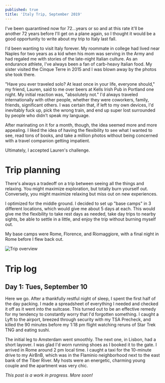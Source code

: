 ```yaml
---
published: true
title: 'Italy Trip, September 2019'
---
```

I've been quarantined now for 72...years or so and at this rate it'll be another 72 years before I'll get on a plane again, so I thought it would be a good opportunity to write about my trip to Italy last fall.

I'd been wanting to visit Italy forever. My roommate in college had lived near Naples for two years as a kid when his mom was serving in the Army and had regaled me with stories of the late-night Italian culture. As an endurance athlete, I've always been a fan of carb-heavy Italian food. My sister visited the Cinque Terre in 2015 and I was blown away by the photos she took there.

"Have you ever traveled solo? At least once in your life, everyone should," my friend, Lauren, said to me over beers at Kells Irish Pub in Portland one night. My initial reaction was, "absolutely not." I'd always traveled internationally with other people, whether they were coworkers, family, friends, significant others. I was certain that, if left to my own devices, I'd inevitably fuck up, pick the wrong train, and end up super lost surrounded by people who didn't speak my language.

After marinating on it for a month, though, the idea seemed more and more appealing. I liked the idea of having the flexibility to see what I wanted to see, read tons of books, and take a million photos without being concerned with a travel companion getting impatient. 

Ultimately, I accepted Lauren's challenge.

# Trip planning

There's always a tradeoff on a trip between seeing all the things and relaxing. You might maximize exploration, but totally burn yourself out. Conversely, you might maximize relaxing but miss out on new experiences.

I optimized for the middle ground. I decided to set up "base camps" in 3 different locations, which would give me about 5 days at each. This would give me the flexibility to take rest days as needed, take day trips to nearby sights, be able to settle in a little, and enjoy the trip without burning myself out.

My base camps were Rome, Florence, and Riomaggiore, with a final night in Rome before I flew back out.

![Trip overview]({{site.cdn_path}}/2020/05/31/italy_overview.png)

# Trip log

## Day 1: Tues, September 10

Here we go. After a thankfully restful night of sleep, I spent the first half of the day packing. I made a spreadsheet of everything I needed and checked it off as it went into the suitcase. This turned out to be an effective remedy for my tendency to constantly worry that I'd forgotten something. I caught a Lyft to the airport, breezed through security with my TSA Precheck, and killed the 90 minutes before my 1:18 pm flight watching reruns of Star Trek TNG and eating sushi.

The initial leg to Amsterdam went smoothly. The next one, in Lisbon, had a short layover. I was glad I'd worn running shoes as I booked it to the gate. I arrived in Rome around 2 pm local time. I caught a taxi for the 10-minute drive to my AirBnB, which was in the Flaminio neighborhood next to the east bank of the Tiber River. My hosts were an energetic, charming young couple and the apartment was very chic.

_This post is a work in progress. More soon!_